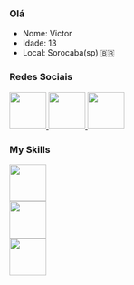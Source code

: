 ### Olá

- Nome: Victor
- Idade: 13
- Local: Sorocaba(sp) :brazil:

### Redes Sociais

<a href="https://github.com/VhCompany1">
  <img src="https://i.pinimg.com/originals/b1/5e/ed/b15eedbdafbbdbca3249e3942f4faf3b.png" width="65px">
</a>
<a href="https://discord.gg/tzqYrtY4Rd">
  <img src="https://img.icons8.com/material-rounded/452/discord-logo.png" width="65px">
</a>
<a href="https://twitch.tv/vhplay_">
<img src="http://pngimg.com/uploads/twitch/twitch_PNG27.png" width="65px">
</a>

### My Skills

<img src="https://cdn.iconscout.com/icon/free/png-256/javascript-2752148-2284965.png" width="65px"><br>
<img src="https://upload.wikimedia.org/wikipedia/commons/thumb/6/61/HTML5_logo_and_wordmark.svg/1200px-HTML5_logo_and_wordmark.svg.png" width="65px"><br>
<img src="https://img2.gratispng.com/20180513/iyq/kisspng-cascading-style-sheets-css3-logo-html-5af803eb813e47.1360807815262033715294.jpg" width="65px"><br>




<!--
**VhCompany1/VhCompany1** is a ✨ _special_ ✨ repository because its `README.md` (this file) appears on your GitHub profile.

Here are some ideas to get you started:

- 🔭 I’m currently working on ...
- 🌱 I’m currently learning ...
- 👯 I’m looking to collaborate on ...
- 🤔 I’m looking for help with ...
- 💬 Ask me about ...
- 📫 How to reach me: ...
- 😄 Pronouns: ...
- ⚡ Fun fact: ...
-->
